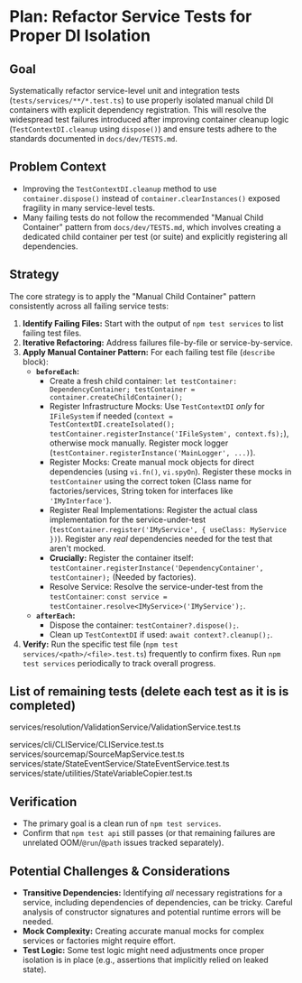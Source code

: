 # Plan: Refactor Service Tests for Proper DI Isolation

## Goal

Systematically refactor service-level unit and integration tests (`tests/services/**/*.test.ts`) to use properly isolated manual child DI containers with explicit dependency registration. This will resolve the widespread test failures introduced after improving container cleanup logic (`TestContextDI.cleanup` using `dispose()`) and ensure tests adhere to the standards documented in `docs/dev/TESTS.md`.

## Problem Context

- Improving the `TestContextDI.cleanup` method to use `container.dispose()` instead of `container.clearInstances()` exposed fragility in many service-level tests.
- Many failing tests do not follow the recommended "Manual Child Container" pattern from `docs/dev/TESTS.md`, which involves creating a dedicated child container per test (or suite) and explicitly registering all dependencies.

## Strategy

The core strategy is to apply the "Manual Child Container" pattern consistently across all failing service tests:

1.  **Identify Failing Files:** Start with the output of `npm test services` to list failing test files.
2.  **Iterative Refactoring:** Address failures file-by-file or service-by-service.
3.  **Apply Manual Container Pattern:** For each failing test file (`describe` block):
    *   **`beforeEach`:**
        *   Create a fresh child container: `let testContainer: DependencyContainer; testContainer = container.createChildContainer();`
        *   Register Infrastructure Mocks: Use `TestContextDI` *only* for `IFileSystem` if needed (`context = TestContextDI.createIsolated(); testContainer.registerInstance('IFileSystem', context.fs);`), otherwise mock manually. Register mock logger (`testContainer.registerInstance('MainLogger', ...)`).
        *   Register Mocks: Create manual mock objects for direct dependencies (using `vi.fn()`, `vi.spyOn`). Register these mocks in `testContainer` using the correct token (Class name for factories/services, String token for interfaces like `'IMyInterface'`).
        *   Register Real Implementations: Register the actual class implementation for the service-under-test (`testContainer.register('IMyService', { useClass: MyService })`). Register any *real* dependencies needed for the test that aren't mocked.
        *   **Crucially:** Register the container itself: `testContainer.registerInstance('DependencyContainer', testContainer);` (Needed by factories).
        *   Resolve Service: Resolve the service-under-test from the `testContainer`: `const service = testContainer.resolve<IMyService>('IMyService');`.
    *   **`afterEach`:**
        *   Dispose the container: `testContainer?.dispose();`.
        *   Clean up `TestContextDI` if used: `await context?.cleanup();`.
4.  **Verify:** Run the specific test file (`npm test services/<path>/<file>.test.ts`) frequently to confirm fixes. Run `npm test services` periodically to track overall progress.


## List of remaining tests (delete each test as it is is completed)

services/resolution/ValidationService/ValidationService.test.ts

services/cli/CLIService/CLIService.test.ts
services/sourcemap/SourceMapService.test.ts
services/state/StateEventService/StateEventService.test.ts
services/state/utilities/StateVariableCopier.test.ts

## Verification

-   The primary goal is a clean run of `npm test services`.
-   Confirm that `npm test api` still passes (or that remaining failures are unrelated OOM/`@run`/`@path` issues tracked separately).

## Potential Challenges & Considerations

-   **Transitive Dependencies:** Identifying *all* necessary registrations for a service, including dependencies of dependencies, can be tricky. Careful analysis of constructor signatures and potential runtime errors will be needed.
-   **Mock Complexity:** Creating accurate manual mocks for complex services or factories might require effort.
-   **Test Logic:** Some test logic might need adjustments once proper isolation is in place (e.g., assertions that implicitly relied on leaked state).
